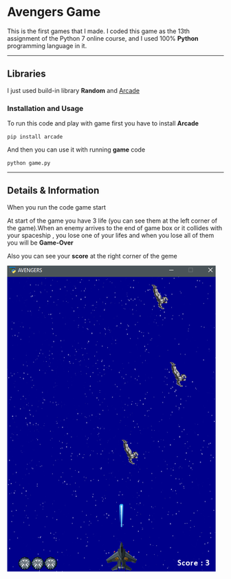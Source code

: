 # Avengers Game

This is the first games that I made. I coded this game as the 13th assignment of the Python 7 online course, and I used 100% **Python** programming language in it.

---

## Libraries
I just used build-in library **Random** and [Arcade](https://api.arcade.academy/en/latest/get_started.html)

### Installation and Usage

To run this code and play with game first you have to install **Arcade**
```
pip install arcade
```
And then you can use it with running **game** code
```
python game.py
```

----
## Details & Information

When you run the code game start

At start of the game you have 3 life (you can see them at the left corner of the game).When an enemy arrives to the end of game box or it collides with your spaceship , you lose one of your lifes and when you lose all of them you will be **Game-Over**

Also you can see your **score** at the right corner of the geme

![Game Shot](pics\Screenshot.png)